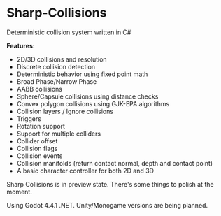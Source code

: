 # Sharp-Collisions
Deterministic collision system written in C#

**Features:**
- 2D/3D collisions and resolution
- Discrete collision detection
- Deterministic behavior using fixed point math
- Broad Phase/Narrow Phase
- AABB collisions
- Sphere/Capsule collisions using distance checks
- Convex polygon collisions using GJK-EPA algorithms
- Collision layers / Ignore collisions
- Triggers
- Rotation support
- Support for multiple colliders
- Collider offset
- Collision flags
- Collision events
- Collision manifolds (return contact normal, depth and contact point)
- A basic character controller for both 2D and 3D

Sharp Collisions is in preview state. There's some things to polish at the moment.

Using Godot 4.4.1 .NET. Unity/Monogame versions are being planned.
